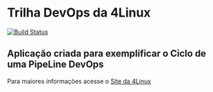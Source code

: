 # Trilha DevOps da 4Linux


[![Build Status](https://travis-ci.com/tiagomacielm/DevOpsLab-HelloWorld.svg?branch=master)](https://travis-ci.com/tiagomacielm/DevOpsLab-HelloWorld)

## Aplicação criada para exemplificar o Ciclo de uma PipeLine DevOps


Para maiores informações acesse o [Site da 4Linux](https://www.4linux.com.br/cursos/devops)
